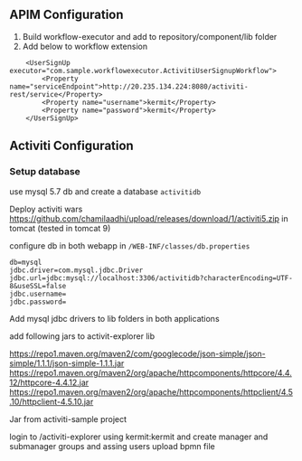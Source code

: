 

## APIM Configuration

1. Build workflow-executor and add to repository/component/lib folder
2. Add below to workflow extension

```
    <UserSignUp executor="com.sample.workflowexecutor.ActivitiUserSignupWorkflow">
        <Property name="serviceEndpoint">http://20.235.134.224:8080/activiti-rest/service</Property>
        <Property name="username">kermit</Property>
        <Property name="password">kermit</Property>
    </UserSignUp>
```

## Activiti Configuration

### Setup database

use mysql 5.7 db and create a database `activitidb`

Deploy activiti wars https://github.com/chamilaadhi/upload/releases/download/1/activiti5.zip in tomcat (tested in tomcat 9)

configure db in both webapp in `/WEB-INF/classes/db.properties`

```
db=mysql
jdbc.driver=com.mysql.jdbc.Driver
jdbc.url=jdbc:mysql://localhost:3306/activitidb?characterEncoding=UTF-8&useSSL=false
jdbc.username=
jdbc.password=
```

Add mysql jdbc drivers to lib folders in both applications

add following jars to activit-explorer lib

https://repo1.maven.org/maven2/com/googlecode/json-simple/json-simple/1.1.1/json-simple-1.1.1.jar
https://repo1.maven.org/maven2/org/apache/httpcomponents/httpcore/4.4.12/httpcore-4.4.12.jar 
https://repo1.maven.org/maven2/org/apache/httpcomponents/httpclient/4.5.10/httpclient-4.5.10.jar

Jar from activiti-sample project


login to /activiti-explorer using kermit:kermit and create manager and submanager groups and assing users
 upload bpmn file
